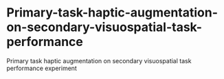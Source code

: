 # Primary-task-haptic-augmentation-on-secondary-visuospatial-task-performance
Primary task haptic augmentation on secondary visuospatial task performance experiment

